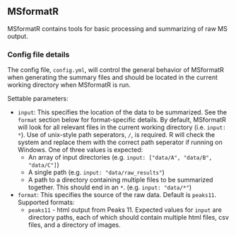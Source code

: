 ## MSformatR

MSformatR contains tools for basic processing and summarizing of raw MS output.

### Config file details

The config file, `config.yml`, will control the general behavior of MSformatR when generating the summary files and should be located in the current working directory when MSformatR is run.

Settable parameters:

* `input`: This specifies the location of the data to be summarized. See the `format` section below for format-specific details. By default, MSformatR will look for all relevant files in the current working directory (i.e. `input: *`). Use of unix-style path seperators, `/`, is required. R will check the system and replace them with the correct path seperator if running on Windows. One of three values is expected:
    * An array of input directories (e.g. `input: ["data/A", "data/B", "data/C"]`)
    * A single path (e.g. `input: "data/raw_results"`)
    * A path to a directory containing multiple files to be summarized together. This should end in an `*`. (e.g. `input: "data/*"`)
* `format`: This specifies the source of the raw data. Default is `peaks11`. Supported formats:
    * `peaks11` - html output from Peaks 11. Expected values for `input` are directory paths, each of which should contain multiple html files, csv files, and a directory of images.